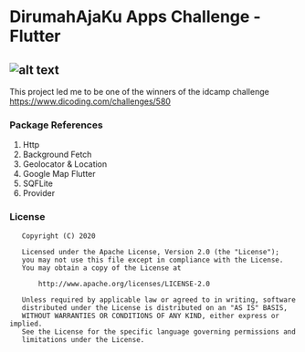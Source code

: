 # DirumahAjaKu Apps Challenge - Flutter

![alt text](https://i.ibb.co/Kby5dMw/dirumahajakuyapps.png)
------------------------------------------------------------------------------------------------------
This project led me to be one of the winners of the idcamp challenge
https://www.dicoding.com/challenges/580

### Package References
1. Http
2. Background Fetch 
3. Geolocator & Location
4. Google Map Flutter
5. SQFLite
6. Provider

### License
```
   Copyright (C) 2020

   Licensed under the Apache License, Version 2.0 (the "License");
   you may not use this file except in compliance with the License.
   You may obtain a copy of the License at

       http://www.apache.org/licenses/LICENSE-2.0

   Unless required by applicable law or agreed to in writing, software
   distributed under the License is distributed on an "AS IS" BASIS,
   WITHOUT WARRANTIES OR CONDITIONS OF ANY KIND, either express or implied.
   See the License for the specific language governing permissions and
   limitations under the License.
```
